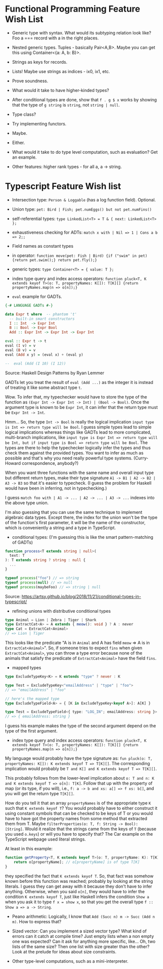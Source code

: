 # Functional Programming Feature Wish List

+ Generic type with syntax. What would its subtyping relation look like? Foo a === record with a in the right places.

+ Nested generic types. Tuples - basically Pair<A,B>. Maybe you can get this using Container<{a: A, b: B}>.

+ Strings as keys for records.

+ Lists! Maybe use strings as indices - ix0, ix1, etc.

+ Prove soundness.

+ What would it take to have higher-kinded types?

+ After conditional types are done, show that `f . g $ x` works by showing that the type of `g string` is `string`, not `string | null`.

+ Type class?

+ Try implementing functors.

+ Maybe.

+ Either.

+ What would it take to do type level computation, such as evaluation? Get an example.

+ Other features: higher rank types - for all a, a -> string.

# Typescript Feature Wish list

+ Intersection type: `Person & Loggable` (has a log function field). Optional.

+ Union type: `pet: Bird | Fish; pet.numEggs() but not pet.numFins()`

+ self-referential types: `type LinkedList<T> = T & { next: LinkedList<T> };`

+ exhaustiveness checking for ADTs: `match x with | Nil => 1 | Cons a b => 2;;`

+ Field names as constant types

+ in operator: `function move(pet: Fish | Bird) {if ("swim" in pet) {return pet.swim();} return pet.fly();}`

+ generic types: `type Container<T> = { value: T };`

+ index type query and index access operators: `function pluck<T, K extends keyof T>(o: T, propertyNames: K[]): T[K][] {return propertyNames.map(n => o[n]);}`

+ `eval` example for GADTs.

```haskell
{-# LANGUAGE GADTs #-}

data Expr t where  -- phantom 't'
  -- built-in smart constructors
  I :: Int  -> Expr Int
  B :: Bool -> Expr Bool
  Add :: Expr Int -> Expr Int -> Expr Int

eval :: Expr t -> t
eval (I v) = v
eval (B v) = v
eval (Add x y) = (eval x) + (eval y)

--  eval (Add (I 10) (I 12))
```

Source: Haskell Design Patterns by Ryan Lemmer

GADTs let you treat the result of `eval (Add ...)`  as the integer it is instead of treating it like some abstract type `t`.

Wow. To infer that, my typechecker would have to store the type of the function as `(Expr Int -> Expr Int -> Int) | (Bool -> Bool)`. Once the argument type is known to be `Expr Int`, it can infer that the return type must be `Expr Int -> Int`.

Hmm... So, the type `Int -> Bool` is really the logical implication `input type is Int => return type will be Bool`. I guess simple types lead to simple logical implications whereas things like GADTs lead to more complicated, multi-branch implications, like `input type is Expr Int => return type will be Int, but if input type is Bool => return type will be Bool`. The types are there to help the typechecker logically infer the types and thus check them against the provided types. You want to infer as much as possible and that's why you need really powerful type systems. (Curry-Howard correspondence, anybody?)

When you want three functions with the same name and overall input type but different return types, make their type signature `A1 -> B1 | A2 -> B2 | A3 -> B3` so that it's easier to typecheck. (I guess the problem for Haskell would have been in inferring, not in typechecking.)

I guess `match foo with | A1 -> ... | A2 -> ... | A3 -> ...` indexes into the above type union.

I'm also guessing that you can use the same technique to implement algebraic data types. Except there, the index for the union won't be the type of the function's first parameter, it will be the name of the constructor, which is conveniently a string and a type in TypeScript.

+ conditional types: (I'm guessing this is like the smart pattern-matching of GADTs)

```typescript
function process<T extends string | null>(
  text: T
): T extends string ? string : null {
  ...
}

typeof process("foo") // => string
typeof process(null) // => null
typeof process(maybeFoo) // => string | null
```

Source: https://artsy.github.io/blog/2018/11/21/conditional-types-in-typescript/

+ refining unions with distributive conditional types

```typescript
type Animal = Lion | Zebra | Tiger | Shark
type ExtractCat<A> = A extends { meow(): void } ? A : never
type Cat = ExtractCat<Animal>
// => Lion | Tiger
```

This looks like the predicate "A is in `Animal` and A has field `meow` => A is in `ExtractCat<Animal>`". So, if someone tries to expect `fins` when given `ExtractCat<Animal>`, you can throw a type error because none of the animals that satisfy the predicate of `ExtractCat<Animal>` have the field `fins`.

+ mapped types

```typescript
type ExcludeTypeKey<K> = K extends "type" ? never : K

type Test = ExcludeTypeKey<"emailAddress" | "type" | "foo">
// => "emailAddress" | "foo"

// here's the mapped type
type ExcludeTypeField<A> = { [K in ExcludeTypeKey<keyof A>]: A[K] }

type Test = ExcludeTypeField<{ type: "LOG_IN"; emailAddress: string }>
// => { emailAddress: string }
```

I guess his example makes the type of the second argument depend on the type of the first argument.

+ index type query and index access operators: `function pluck<T, K extends keyof T>(o: T, propertyNames: K[]): T[K][] {return propertyNames.map(n => o[n]);}`

My language would probably have the type signature as: `fun pluck(o: T, propertyNames: K[]): K extends keyof T => T[K][]`. The corresponding implication would probably be `T and K[] and K extends keyof T => T[K][]`.

This probably follows from the lower-level implication about `o: T and n: K and K extends keyof T => o[n]: T[K]`. Follow that up with the property of map (or its type, if you will), i.e., `f: a -> b and xs: a[] => f xs: b[]`, and you will get the return type `T[K][]`.

How do you tell it that an array `propertyNames` is of the appropriate type `K` such that `K extends keyof T`? You would probably have to either construct it using constant symbols that can be checked to be keys of T or you would have to have got the property names from some method that extracted them from T. Maybe `filterProperties(o: T, f: String -> Bool): [String]`. Would it realize that the strings came from the keys of `T` (because you used `o.keys`) or will you have to specify that? The Car example on the TypeScript webpage used literal strings.

At least in this example:

```typescript
function getProperty<T, K extends keyof T>(o: T, propertyName: K): T[K] {
    return o[propertyName]; // o[propertyName] is of type T[K]
}
```

they specified the fact that `K extends keyof T`. So, that fact was somehow known before this function was reached; probably by looking at the string literals. I guess they can get away with it because they don't have to infer anything. Otherwise, when you said `o[n]`, they would have to infer the condition `K extends keyof T`, just like Haskell infers the condition `Show a` when you ask it to type `f x = show x`, so that you get the overall type `f :: Show a => a -> String`.

+ Peano arithmetic: Logically, I know that `Add (Succ n) m -> Succ (Add n m)`. How to express that?

+ Sized vector: Can you implement a sized vector type? What kind of errors can it catch at compile time? Just empty lists when a non empty one was expected? Can it ask for anything more specific, like... Oh, two lists of the same size? Then one list with size greater than the other? Look at the prelude for ideas about size constraints.

+ Other type-level computations, such as a mini-interpreter.

